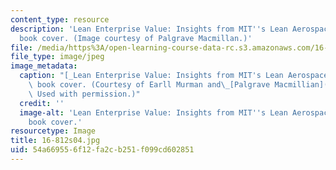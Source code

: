 ```yaml
---
content_type: resource
description: 'Lean Enterprise Value: Insights from MIT''s Lean Aerospace Initiative
  book cover. (Image courtesy of Palgrave Macmillan.)'
file: /media/https%3A/open-learning-course-data-rc.s3.amazonaws.com/16-812-the-aerospace-industry-spring-2004/54a669556f12fa2cb251f099cd602851_16-812s04.jpg
file_type: image/jpeg
image_metadata:
  caption: "[_Lean Enterprise Value: Insights from MIT's Lean Aerospace Initiative_](http://www.palgrave.com/us/book/9780333976975)\
    \ book cover. (Courtesy of Earll Murman and\_[Palgrave Macmillian](http://www.palgrave.com/).\
    \ Used with permission.)"
  credit: ''
  image-alt: 'Lean Enterprise Value: Insights from MIT''s Lean Aerospace Initiative
    book cover.'
resourcetype: Image
title: 16-812s04.jpg
uid: 54a66955-6f12-fa2c-b251-f099cd602851
---
```

